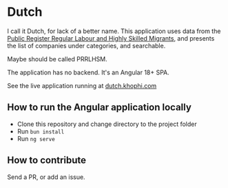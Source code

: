 # Dutch

I call it Dutch, for lack of a better name. This application uses data from the [Public Register Regular Labour and Highly Skilled Migrants](https://ind.nl/en/public-register-recognised-sponsors/public-register-regular-labour-and-highly-skilled-migrants), and presents the list of companies under categories, and searchable.

Maybe should be called PRRLHSM.

The application has no backend. It's an Angular 18+ SPA.

See the live application running at [dutch.khophi.com](dutch.khophi.com)

## How to run the Angular application locally

- Clone this repository and change directory to the project folder
- Run `bun install`
- Run `ng serve`

## How to contribute

Send a PR, or add an issue. 